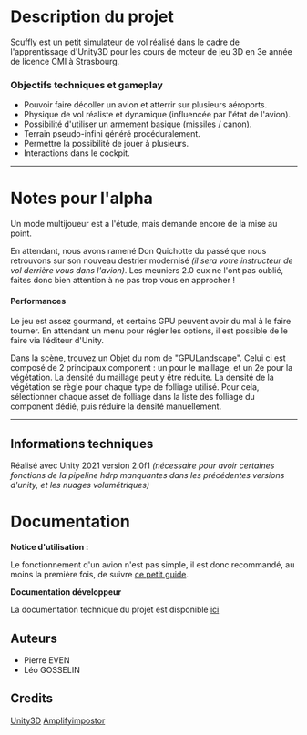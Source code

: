 # Description du projet

Scuffly est un petit simulateur de vol réalisé dans le cadre de l'apprentissage d'Unity3D pour les cours de moteur de jeu 3D en 3e année de licence CMI à Strasbourg.

### Objectifs techniques et gameplay
- Pouvoir faire décoller un avion et atterrir sur plusieurs aéroports.
- Physique de vol réaliste et dynamique (influencée par l'état de l'avion).
- Possibilité d'utiliser un armement basique (missiles / canon).
- Terrain pseudo-infini généré procéduralement.
- Permettre la possibilité de jouer à plusieurs.
- Interactions dans le cockpit.
____

# Notes pour l'alpha

Un mode multijoueur est a l'étude, mais demande encore de la mise au point.

En attendant, nous avons ramené Don Quichotte du passé que nous retrouvons sur son nouveau destrier modernisé *(il sera votre instructeur de vol derrière vous dans l'avion)*. Les meuniers 2.0 eux ne l'ont pas oublié, faites donc bien attention à ne pas trop vous en approcher !

#### Performances
Le jeu est assez gourmand, et certains GPU peuvent avoir du mal à le faire tourner.
En attendant un menu pour régler les options, il est possible de le faire via l’éditeur d'Unity.

Dans la scène, trouvez un Objet du nom de "GPULandscape". Celui ci est composé de 2 principaux component : un pour le maillage, et un 2e pour la végétation.
La densité du maillage peut y être réduite. La densité de la végétation se règle pour chaque type de folliage utilisé. Pour cela, sélectionner chaque asset de folliage dans la liste des folliage du component dédié, puis réduire la densité manuellement.
___

## Informations techniques

Réalisé avec Unity 2021 version 2.0f1 *(nécessaire pour avoir certaines fonctions de la pipeline hdrp manquantes dans les précédentes versions d'unity, et les nuages volumétriques)*


# Documentation

**Notice d'utilisation :**

Le fonctionnement d'un avion n'est pas simple, il est donc recommandé, au moins la première fois, de suivre [ce petit guide](Doc/HowToFly.md).

**Documentation développeur**

La documentation technique du projet est disponible [ici](Doc/Doc.md)

## Auteurs

- Pierre EVEN
- Léo GOSSELIN

## Credits
[Unity3D](https://unity3d.com/)
[Amplifyimpostor](http://amplify.pt/unity/amplify-impostors/)
